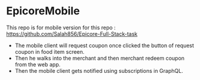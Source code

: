 # EpicoreMobile

This repo is for mobile version for this repo : https://github.com/Salah856/Epicore-Full-Stack-task


- The mobile client will request coupon once clicked the button of request coupon in food item screen.
- Then he walks into the merchant and then merchant redeem coupon from the web app.
- Then the mobile client gets notified using subscriptions in GraphQL. 

